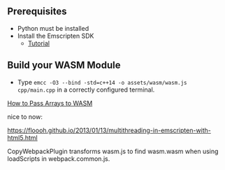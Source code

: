 ## Prerequisites

- Python must be installed
- Install the Emscripten SDK 
    - [Tutorial](https://emscripten.org/docs/getting_started/downloads.html#installation-instructions)
    
## Build your WASM Module
    
- Type `emcc -O3 --bind -std=c++14 -o assets/wasm/wasm.js cpp/main.cpp` in a correctly configured terminal.

[How to Pass Arrays to WASM](https://becominghuman.ai/passing-and-returning-webassembly-array-parameters-a0f572c65d97)

nice to now:

https://floooh.github.io/2013/01/13/multithreading-in-emscripten-with-html5.html

CopyWebpackPlugin transforms wasm.js to find wasm.wasm when using loadScripts in webpack.common.js.